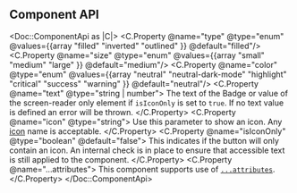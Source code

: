 ## Component API

<Doc::ComponentApi as |C|>
<C.Property @name="type" @type="enum" @values={{array "filled" "inverted" "outlined" }} @default="filled"/>
<C.Property @name="size" @type="enum" @values={{array "small" "medium" "large" }} @default="medium"/>
<C.Property @name="color" @type="enum" @values={{array "neutral" "neutral-dark-mode" "highlight" "critical" "success" "warning" }} @default="neutral"/>
<C.Property @name="text" @type="string | number">
The text of the Badge or value of the screen-reader only element if `isIconOnly` is set to `true`. If no text value is defined an error will be thrown.
</C.Property>
<C.Property @name="icon" @type="string">
Use this parameter to show an icon. Any [icon](/icons/library) name is acceptable.
</C.Property>
<C.Property @name="isIconOnly" @type="boolean" @default="false">
This indicates if the button will only contain an icon. An internal check is in place to ensure that accessible text is still applied to the component.
</C.Property>
<C.Property @name="...attributes">
This component supports use of [`...attributes`](https://guides.emberjs.com/release/in-depth-topics/patterns-for-components/#toc_attribute-ordering).
</C.Property>
</Doc::ComponentApi>
